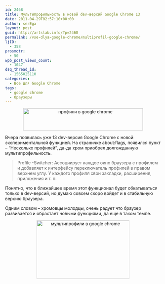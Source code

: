 ```yaml
---
id: 2468
title: Мультипрофильность в новой dev-версий Google Chrome 13
date: 2011-04-29T02:57:10+00:00
author: serEga
layout: post
guid: http://artslab.info/?p=2468
permalink: /vse-dlya-google-chrome/multiprofil-google-chrome/
ljID:
  - 358
prosmotr:
  - 50
wpb_post_views_count:
  - 1047
dsq_thread_id:
  - 1565025110
categories:
  - Все для Google Chrome
tags:
  - google chrome
  - браузеры
---
```

<center>
  <img src="http://artslab.info/wp-content/uploads/profile_switcher_google_chrome.jpg" alt="профили в google chrome" title="profile_switcher_google_chrome" width="388" height="71" class="alignnone size-full wp-image-2469" />
</center>

Вчера появилась уже 13 dev-версия Google Chrome с новой экспериментальной функцией. На страничке about:flags, появился пункт &#8211; &#8220;Несколько профилей&#8221;, да-да хром приобрел долгожданную мультипрофильность.

> Profile -Switcher: Ассоциирует каждое окно браузера с профилем и добавляет к интерфейсу переключатель профилей в правом верхнем углу. У каждого профиля свои закладки, расширения, приложения и т. п.

Понятно, что в ближайшее время этот функционал будет обкатываться только в dev-версий, но думаю совсем скоро войдет и в стабильную версию браузера.
  
Одним словом &#8211; хромовцы молодцы, очень радует что браузер развивается и обрастает новыми функциями, да еще в таком темпе.

<center>
  <a href="http://artslab.info/wp-content/uploads/multiprofile_google_chrome.jpg"><img src="http://artslab.info/wp-content/uploads/multiprofile_google_chrome-300x189.jpg" alt="мультипрофили в google chrome" title="multiprofile_google_chrome" width="300" height="189" class="alignnone size-medium wp-image-2470" srcset="http://img.artslab.info/multiprofile_google_chrome-300x189.jpg 300w, http://img.artslab.info/multiprofile_google_chrome.jpg 919w" sizes="(max-width: 300px) 100vw, 300px" /></a>
</center>